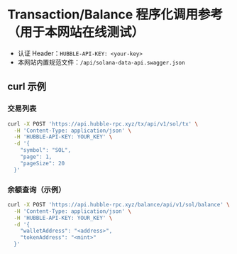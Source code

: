 # Transaction/Balance 程序化调用参考（用于本网站在线测试）

- 认证 Header：`HUBBLE-API-KEY: <your-key>`
- 本网站内置规范文件：`/api/solana-data-api.swagger.json`

## curl 示例

### 交易列表
```bash
curl -X POST 'https://api.hubble-rpc.xyz/tx/api/v1/sol/tx' \
  -H 'Content-Type: application/json' \
  -H 'HUBBLE-API-KEY: YOUR_KEY' \
  -d '{
    "symbol": "SOL",
    "page": 1,
    "pageSize": 20
  }'
```

### 余额查询（示例）
```bash
curl -X POST 'https://api.hubble-rpc.xyz/balance/api/v1/sol/balance' \
  -H 'Content-Type: application/json' \
  -H 'HUBBLE-API-KEY: YOUR_KEY' \
  -d '{
    "walletAddress": "<address>",
    "tokenAddress": "<mint>"
  }'
```
